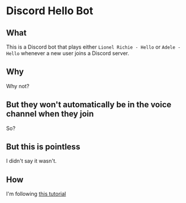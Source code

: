 # Discord Hello Bot 

## What

This is a Discord bot that plays either `Lionel Richie - Hello` or `Adele - Hello` whenever a new user joins a Discord server.

## Why

Why not?

## But they won't automatically be in the voice channel when they join

So?

## But this is pointless

I didn't say it wasn't.

## How

I'm following [this tutorial](https://medium.com/python-in-plain-english/hosting-a-python-discord-bot-using-aws-redis-7a320b2702a0)